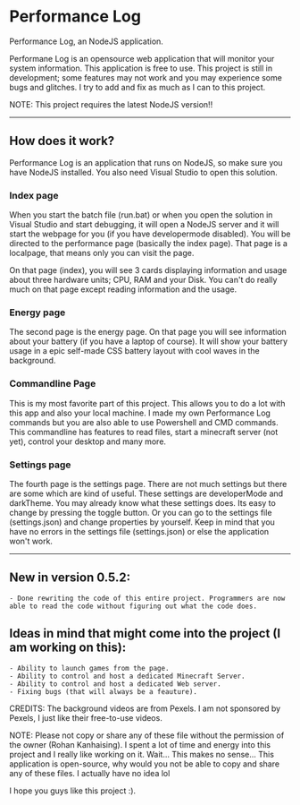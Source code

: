 # Performance Log

Performance Log, an NodeJS application.

Performane Log is an opensource web application that will monitor your system information. This application is free to use.
This project is still in development; some features may not work and you may experience some bugs and glitches. I try to add and fix as much as I can to this project.

NOTE: This project requires the latest NodeJS version!!

-----------------------------------


## How does it work?

Performance Log is an application that runs on NodeJS, so make sure you have NodeJS installed. You also need Visual Studio to open this solution.

### Index page
When you start the batch file (run.bat) or when you open the solution in Visual Studio and start debugging, it will open a NodeJS server and it will start the webpage for you (if you have developermode disabled).
You will be directed to the performance page (basically the index page). That page is a localpage, that means only you can visit the page.

On that page (index), you will see 3 cards displaying information and usage about three hardware units; CPU, RAM and your Disk.
You can't do really much on that page except reading information and the usage.

### Energy page
The second page is the energy page. On that page you will see information about your battery (if you have a laptop of course). It will show
your battery usage in a epic self-made CSS battery layout with cool waves in the background. 

### Commandline Page
This is my most favorite part of this project. This allows you to do a lot with this app and also your local machine. I made my own Performance Log commands but you are also able to use Powershell and CMD commands. This commandline has features to read files, start a minecraft server (not yet), control your desktop and many more.

### Settings page
The fourth page is the settings page. There are not much settings but there are some which are kind of useful. These settings are developerMode and darkTheme.
You may already know what these settings does. Its easy to change by pressing the toggle button. Or you can go to the settings file (settings.json) and change 
properties by yourself. Keep in mind that you have no errors in the settings file (settings.json) or else the application won't work.


----------------------------------


## New in version 0.5.2:
	- Done rewriting the code of this entire project. Programmers are now able to read the code without figuring out what the code does.


## Ideas in mind that might come into the project (I am working on this):
	- Ability to launch games from the page.
	- Ability to control and host a dedicated Minecraft Server.
	- Ability to control and host a dedicated Web server.
	- Fixing bugs (that will always be a feauture).

CREDITS: The background videos are from Pexels. I am not sponsored by Pexels, I just like their free-to-use videos.

NOTE: Please not copy or share any of these file without the permission of the owner (Rohan Kanhaising). I spent a lot of time and energy into this project and I really like working on it. Wait... This makes no sense... This application is open-source, why would you not be able to copy and share any of these files. I actually have no idea lol

I hope you guys like this project :). 
